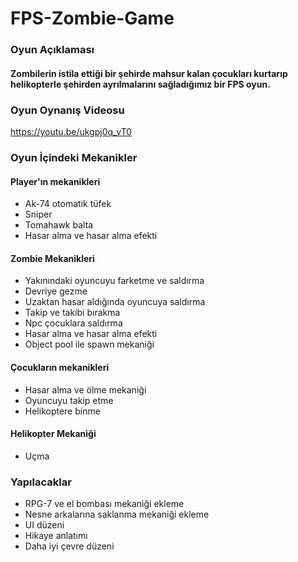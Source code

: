 # FPS-Zombie-Game


### Oyun Açıklaması
#### Zombilerin istila ettiği bir şehirde mahsur kalan çocukları kurtarıp helikopterle şehirden ayrılmalarını sağladığımız bir  FPS oyun.

### Oyun Oynanış Videosu
https://youtu.be/ukgpj0q_vT0


### Oyun İçindeki Mekanikler
#### Player'ın mekanikleri
* Ak-74 otomatik tüfek
* Sniper
* Tomahawk balta
* Hasar alma ve hasar alma efekti

 #### Zombie Mekanikleri
 * Yakınındaki oyuncuyu farketme ve saldırma
 * Devriye gezme
 * Uzaktan hasar aldığında oyuncuya saldırma
 * Takip ve takibi bırakma
 * Npc çocuklara saldırma 
 * Hasar alma ve hasar alma efekti
 * Object pool ile spawn mekaniği

#### Çocukların mekanikleri
* Hasar alma ve ölme mekaniği
* Oyuncuyu takip etme
* Helikoptere binme

#### Helikopter Mekaniği
* Uçma

### Yapılacaklar
* RPG-7 ve el bombası mekaniği ekleme
* Nesne arkalarına saklanma mekaniği ekleme
* UI düzeni
* Hikaye anlatımı
* Daha iyi çevre düzeni

